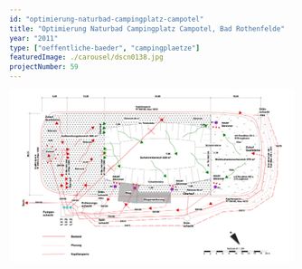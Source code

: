 ```yaml
---
id: "optimierung-naturbad-campingplatz-campotel"
title: "Optimierung Naturbad Campingplatz Campotel, Bad Rothenfelde"
year: "2011"
type: ["oeffentliche-baeder", "campingplaetze"]
featuredImage: ./carousel/dscn0138.jpg
projectNumber: 59
---
```


![Plan](./images/059-12optimierungnaturbadcampotel.png)